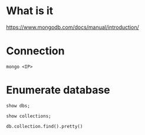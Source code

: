 # What is it 

https://www.mongodb.com/docs/manual/introduction/

# Connection

`mongo <IP>`

# Enumerate database

`show dbs;`

`show collections;`

`db.collection.find().pretty()`
